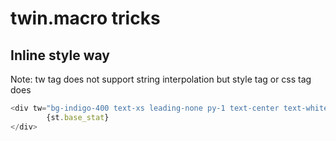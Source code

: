 # twin.macro tricks

## Inline style way

Note: tw tag does not support string interpolation but style tag or css tag does

```ts
<div tw="bg-indigo-400 text-xs leading-none py-1 text-center text-white" style={{ width: `${convNum(st.base_stat)}%` }}>
        {st.base_stat}
</div>
```
